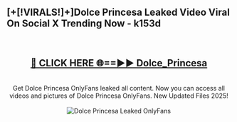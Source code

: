 <h2>[+[!VIRALS!]+]Dolce Princesa Leaked Video Viral On Social X Trending Now - k153d</h2>
<br>
<div align="center">
<h2><a href="https://libra.edu.pl?Dolce_Princesa" rel="nofollow">🔴 CLICK HERE 🌐==►► Dolce_Princesa</a></h2>
<br>
Get Dolce Princesa OnlyFans leaked all content. Now you can access all videos and pictures of Dolce Princesa OnlyFans. New Updated Files 2025!
<br>
<br>
<a href="https://libra.edu.pl?Dolce_Princesa" rel="nofollow" data-target="animated-image.originalLink"><img src="https://i.ibb.co.com/WyWwxjT/player-gif2.gif" alt="Dolce Princesa Leaked OnlyFans" style="max-width: 100%; display: inline-block;" data-target="animated-image.originalImage"></a>
</div>
<br>